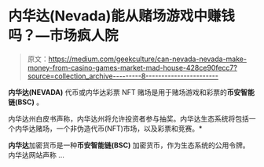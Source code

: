 # 内华达(Nevada)能从赌场游戏中赚钱吗？—市场疯人院

> 原文：<https://medium.com/geekculture/can-nevada-nevada-make-money-from-casino-games-market-mad-house-428ce90fecc7?source=collection_archive---------8----------------------->

**内华达(NEVADA)** 代币或内华达彩票 NFT 赌场是用于赌场游戏和彩票的**币安智能链(BSC)** 。

内华达州白皮书声称，内华达州将允许投资者参与抽奖。内华达生态系统将包括一个内华达赌场，一个非伪造代币(NFT)市场，以及彩票和竞赛。*

**内华达**加密货币是一种**币安智能链(BSC)** 加密货币，作为生态系统的公用令牌。内华达网站声称 …